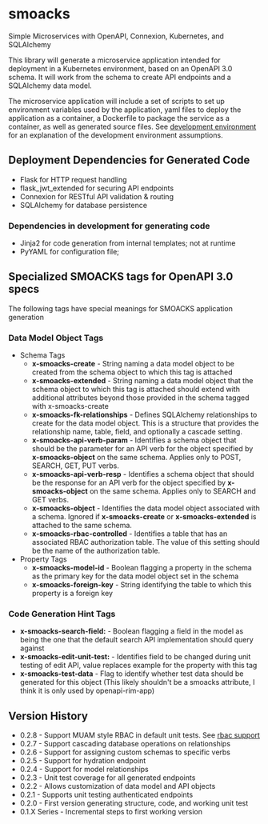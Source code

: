 # smoacks
Simple Microservices with OpenAPI, Connexion, Kubernetes, and SQLAlchemy

This library will generate a microservice application intended for deployment
in a Kubernetes environment, based on an OpenAPI 3.0 schema. It will work
from the schema to create API endpoints and a SQLAlchemy data model.

The microservice application will include a set of scripts to set up
environment variables used by the application, yaml files to deploy the
application as a container, a Dockerfile to package the service as a container,
as well as generated source files. See [development environment](https://github.com/Wittle-South-LLC/smoacks/blob/master/DEV_ENVIRONMENT.md)
for an explanation of the development environment assumptions.

## Deployment Dependencies for Generated Code

- Flask for HTTP request handling
- flask_jwt_extended for securing API endpoints
- Connexion for RESTful API validation & routing
- SQLAlchemy for database persistence

### Dependencies in development for generating code
- Jinja2 for code generation from internal templates; not at runtime
- PyYAML for configuration file; 

## Specialized SMOACKS tags for OpenAPI 3.0 specs

The following tags have special meanings for SMOACKS application generation

### Data Model Object Tags
- Schema Tags
    - **x-smoacks-create** - String naming a data model object to be created from
      the schema object to which this tag is attached
    - **x-smoacks-extended** - String naming a data model object that the schema
      object to which this tag is attached should extend with additional attributes
      beyond those provided in the schema tagged with x-smoacks-create
    - **x-smoacks-fk-relationships** - Defines SQLAlchemy relationships to create
      for the data model object. This is a structure that provides the relationship
      name, table, field, and optionally a cascade setting.
    - **x-smoacks-api-verb-param** - Identifies a schema object that should be the
      parameter for an API verb for the object specified by **x-smoacks-object**
      on the same schema. Applies only to POST, SEARCH, GET, PUT verbs.
    - **x-smoacks-api-verb-resp** - Identifies a schema object that should be the
      response for an API verb for the object specified by **x-smoacks-object**
      on the same schema. Applies only to SEARCH and GET verbs.
    - **x-smoacks-object** - Identifies the data model object associated with a
      schema. Ignored if **x-smoacks-create** or **x-smoacks-extended** is attached
      to the same schema. 
    - **x-smoacks-rbac-controlled** - Identifies a table that has an associated
      RBAC authorization table. The value of this setting should be the name of the
      authorization table.
- Property Tags
    - **x-smoacks-model-id** - Boolean flagging a property in the schema as the
      primary key for the data model object set in the schema
    - **x-smoacks-foreign-key** - String identifying the table to which this
      property is a foreign key

### Code Generation Hint Tags
- **x-smoacks-search-field:** - Boolean flagging a field in the model as being
  the one that the default search API implementation should query against 
- **x-smoacks-edit-unit-test:** - Identifies field to be changed during unit
  testing of edit API, value replaces example for the property with this tag
- **x-smoacks-test-data** - Flag to identify whether test data should be
  generated for this object (This likely shouldn't be a smoacks attribute,
  I think it is only used by openapi-rim-app)

Version History
---------------

* 0.2.8 - Support MUAM style RBAC in default unit tests. See [rbac support](https://github.com/Wittle-South-LLC/smoacks/blob/master/RBAC_SUPPORT.md)
* 0.2.7 - Support cascading database operations on relationships
* 0.2.6 - Support for assigning custom schemas to specific verbs
* 0.2.5 - Support for hydration endpoint
* 0.2.4 - Support for model relationships
* 0.2.3 - Unit test coverage for all generated endpoints
* 0.2.2 - Allows customization of data model and API objects
* 0.2.1 - Supports unit testing authenticated endpoints
* 0.2.0 - First version generating structure, code, and working unit test
* 0.1.X Series - Incremental steps to first working version

